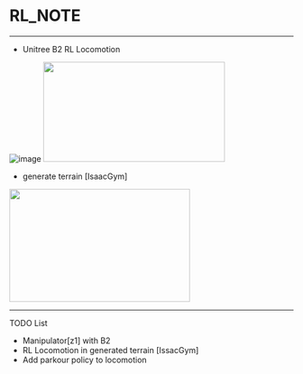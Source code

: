 # RL_NOTE

---
+ Unitree B2 RL Locomotion
  
![image](https://github.com/rlawlsdn1130/RL_NOTE/assets/88181153/911bb458-f8b0-4d2b-bf0e-7d21b74e45b2)
<img src="https://github.com/rlawlsdn1130/RL_NOTE/assets/88181153/642881e8-058c-4d8d-8fe1-84afb4678a9c" width="322px" height="177px">


+ generate terrain [IsaacGym]

<img src="https://github.com/rlawlsdn1130/RL_NOTE/assets/88181153/9edb3527-d3b1-4659-a122-6e0a7a7ce3b8" width="320" height="200"/>

---
TODO List
+ Manipulator[z1] with B2
+ RL Locomotion in generated terrain [IssacGym]
+ Add parkour policy to locomotion
